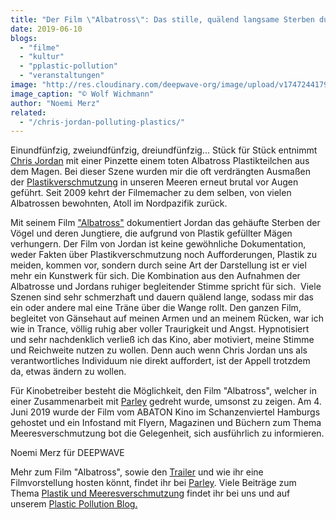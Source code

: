 ```yaml
---
title: "Der Film \"Albatross\": Das stille, quälend langsame Sterben durch Plastik"
date: 2019-06-10
blogs: 
  - "filme"
  - "kultur"
  - "pplastic-pollution"
  - "veranstaltungen"
image: "http://res.cloudinary.com/deepwave-org/image/upload/v1747244179/deepwave.org/HelgoVogelFelsNetzRest17_073.jpg"
image_caption: "© Wolf Wichmann"
author: "Noemi Merz"
related: 
  - "/chris-jordan-polluting-plastics/"
---
```


Einundfünfzig, zweiundfünfzig, dreiundfünfzig... Stück für Stück entnimmt [Chris Jordan](https://www.deepwave.org/chris-jordan-polluting-plastics/) mit einer Pinzette einem toten Albatross Plastikteilchen aus dem Magen. Bei dieser Szene wurden mir die oft verdrängten Ausmaßen der [Plastikverschmutzung](https://www.deepwave.org/die-ozeane/verschmutzung/) in unseren Meeren erneut brutal vor Augen geführt. Seit 2009 kehrt der Filmemacher zu dem selben, von vielen Albatrossen bewohnten, Atoll im Nordpazifik zurück.

Mit seinem Film ["Albatross"](https://www.parley.tv/updates/2018/4/19/albatross-help-us-tell-the-story) dokumentiert Jordan das gehäufte Sterben der Vögel und deren Jungtiere, die aufgrund von Plastik gefüllter Mägen verhungern. Der Film von Jordan ist keine gewöhnliche Dokumentation, weder Fakten über Plastikverschmutzung noch Aufforderungen, Plastik zu meiden, kommen vor, sondern durch seine Art der Darstellung ist er viel mehr ein Kunstwerk für sich. Die Kombination aus den Aufnahmen der Albatrosse und Jordans ruhiger begleitender Stimme spricht für sich.  Viele Szenen sind sehr schmerzhaft und dauern quälend lange, sodass mir das ein oder andere mal eine Träne über die Wange rollt. Den ganzen Film, begleitet von Gänsehaut auf meinen Armen und an meinem Rücken, war ich wie in Trance, völlig ruhig aber voller Traurigkeit und Angst. Hypnotisiert und sehr nachdenklich verließ ich das Kino, aber motiviert, meine Stimme und Reichweite nutzen zu wollen. Denn auch wenn Chris Jordan uns als verantwortliches Individuum nie direkt auffordert, ist der Appell trotzdem da, etwas ändern zu wollen.

Für Kinobetreiber besteht die Möglichkeit, den Film "Albatross", welcher in einer Zusammenarbeit mit [Parley](https://www.parley.tv/#the-cause-1) gedreht wurde, umsonst zu zeigen. Am 4. Juni 2019 wurde der Film vom ABATON Kino im Schanzenviertel Hamburgs gehostet und ein Infostand mit Flyern, Magazinen und Büchern zum Thema Meeresverschmutzung bot die Gelegenheit, sich ausführlich zu informieren.

Noemi Merz für DEEPWAVE

Mehr zum Film "Albatross", sowie den [Trailer](https://www.parley.tv/updates/2018/4/19/albatross-help-us-tell-the-story) und wie ihr eine Filmvorstellung hosten könnt, findet ihr bei [Parley](https://www.parley.tv/updates/2018/4/19/albatross-help-us-tell-the-story). Viele Beiträge zum Thema [Plastik und Meeresverschmutzung](https://www.deepwave.org/die-ozeane/verschmutzung/) findet ihr bei uns und auf unserem [Plastic Pollution Blog.](https://www.deepwave.org/bluestraw-kampagne/plastic-pollution-blog/)
